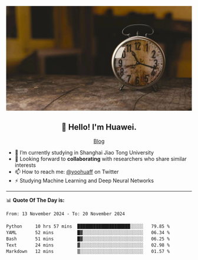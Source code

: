 <div align="center">
  <a href="https://github.com/JHW5981">
    <img src="./assets/background.jpg">
  </a>
</div>

<h2 align="center">👋 Hello! I'm Huawei.</h2>
<p align="center">
  <a href="https://blog.csdn.net/Edward__J?spm=1000.2115.3001.5343">Blog</a>
</p>


- 🔭 I’m currently studying in Shanghai Jiao Tong University
- 💬 Looking forward to **collaborating** with researchers who share similar interests
- 📫 How to reach me: [@yoohuaff](https://twitter.com/yoohuaff) on Twitter
- ⚡ Studying Machine Learning and Deep Neural Networks

-------
📊 **Quote Of The Day is:**
<!--START_SECTION:waka-->

```txt
From: 13 November 2024 - To: 20 November 2024

Python     10 hrs 57 mins  ████████████████████░░░░░   79.85 %
YAML       52 mins         █▓░░░░░░░░░░░░░░░░░░░░░░░   06.34 %
Bash       51 mins         █▓░░░░░░░░░░░░░░░░░░░░░░░   06.25 %
Text       24 mins         ▓░░░░░░░░░░░░░░░░░░░░░░░░   02.98 %
Markdown   12 mins         ▒░░░░░░░░░░░░░░░░░░░░░░░░   01.57 %
```

<!--END_SECTION:waka-->

